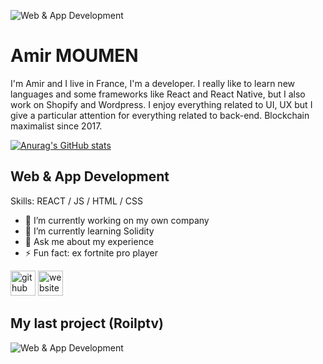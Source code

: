 ![Web & App Development](https://scontent-mrs2-2.xx.fbcdn.net/v/t39.30808-6/256356780_2190709327764907_3640573721515699277_n.jpg?_nc_cat=102&_nc_rgb565=1&ccb=1-5&_nc_sid=730e14&_nc_ohc=ptArDXwODiUAX80gUdc&_nc_ht=scontent-mrs2-2.xx&oh=cd1e6b0c95d16a9266f10562845addea&oe=6194DAD9)
# Amir MOUMEN


I'm Amir and I live in France, I'm a developer. I really like to learn new languages and some frameworks like React and React Native, but I also work on Shopify and Wordpress. I enjoy everything related to UI, UX but I give a particular attention for everything related to back-end.
Blockchain maximalist since 2017.


[![Anurag's GitHub stats](https://github-readme-stats.vercel.app/api?username=Zayox)](https://github.com/anuraghazra/github-readme-stats)


## Web & App Development


Skills: REACT / JS / HTML / CSS

- 🔭 I’m currently working on my own company 
- 🌱 I’m currently learning Solidity 
- 💬 Ask me about my experience 
- ⚡ Fun fact: ex fortnite pro player 


[<img src='https://cdn.jsdelivr.net/npm/simple-icons@3.0.1/icons/github.svg' alt='github' height='40'>](https://github.com/zayox)  [<img src='https://cdn.jsdelivr.net/npm/simple-icons@3.0.1/icons/icloud.svg' alt='website' height='40'>](zayox.github.io)  


## My last project (RoiIptv)

![Web & App Development](https://scontent-mrs2-2.xx.fbcdn.net/v/t39.30808-6/256880300_2190716391097534_1195590608729800954_n.jpg?_nc_cat=101&ccb=1-5&_nc_sid=730e14&_nc_ohc=uVjyRrCe99gAX9aMjZa&_nc_ht=scontent-mrs2-2.xx&oh=490ae0182b017c9d3f26635851a9a7ab&oe=6194D917)










